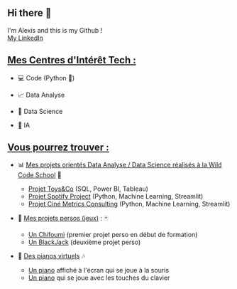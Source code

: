 ## Hi there 👋

I'm Alexis and this is my Github !  
[My LinkedIn](https://www.linkedin.com/in/alexis-murail/)   

  
## <ins>Mes Centres d'Intérêt Tech :</ins>

* :computer: Code (Python :snake:)

* :chart_with_upwards_trend: Data Analyse

* :1234: Data Science

* 🤖 IA 
  


## <ins>Vous pourrez trouver :<ins>

* :bar_chart: <ins>Mes projets orientés Data Analyse / Data Science réalisés à la Wild Code School</ins> :school:
  * [Projet Toys&Co](https://github.com/Datalex0/Toys-and-Co.git) (SQL, Power BI, Tableau)
  * [Projet Spotify Project](https://github.com/Datalex0/Spotify-Project.git) (Python, Machine Learning, Streamlit)
  * [Projet Ciné Metrics Consulting](https://github.com/Datalex0/Cine-Metrics-Consulting.git) (Python, Machine Learning, Streamlit)

* :game_die: <ins>Mes projets persos (jeux)</ins> : :black_joker:
  * [Un Chifoumi](https://github.com/Datalex0/Chifoumi.git) (premier projet perso en début de formation)
  * [Un BlackJack](https://github.com/Datalex0/BlackJack.git) (deuxième projet perso)

* :musical_keyboard: <ins>Des pianos virtuels</ins> :notes:
  * [Un piano](https://github.com/Datalex0/Piano-souris.git) affiché à l'écran qui se joue à la souris
  * [Un piano](https://github.com/Datalex0/Piano-clavier.git) qui se joue avec les touches du clavier

  <!--
**Datalex0/Datalex0** is a ✨ _special_ ✨ repository because its `README.md` (this file) appears on your GitHub profile.

Here are some ideas to get you started:

- 🔭 I’m currently working on ...
- 🌱 I’m currently learning ...
- 👯 I’m looking to collaborate on ...
- 🤔 I’m looking for help with ...
- 💬 Ask me about ...
- 📫 How to reach me: ...
- 😄 Pronouns: ...
- ⚡ Fun fact: ...
**mot** = bold
_mot_ = italic
<ins> mot </ins> = souligné
[Visit GitHub!](www.github.com) = lien vers github
![Benjamin Bannekat](https://octodex.github.com/images/bannekat.png) = image [alt](lien)
> " phrase " = bloc de citation (ou > à chaque ligne si plusieurs paragraphes)
* = point pour liste
 * = point pour sous-liste
1. = liste numérotée
(2 espaces) = pour aller à la ligne
Emojis : https://gist.github.com/rxaviers/7360908

-->


